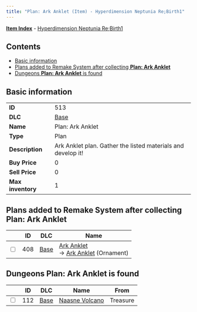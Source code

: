 ```yaml
---
title: "Plan: Ark Anklet (Item) - Hyperdimension Neptunia Re;Birth1"
---
```


[**Item Index**](/neptunia/rb1/item/index.html) - [Hyperdimension Neptunia Re;Birth1](/neptunia/rb1)

## Contents

- [Basic information](#basic-information)
- [Plans added to Remake System after collecting **Plan: Ark Anklet**](#plans-added-to-remake-system-after-collecting-plan-ark-anklet)
- [Dungeons **Plan: Ark Anklet** is found](#dungeons-plan-ark-anklet-is-found)

## Basic information

|   |   |
| -- | -- |
| **ID** | 513 |
| **DLC** | [Base](/neptunia/rb1/dlc/1-base.html) |
| **Name** | Plan: Ark Anklet |
| **Type** | Plan |
| **Description** | Ark Anklet plan. Gather the listed materials and develop it! |
| **Buy Price** | 0 |
| **Sell Price** | 0 |
| **Max inventory** | 1 |

## Plans added to Remake System after collecting **Plan: Ark Anklet**

|    | ID | DLC | Name |
| -- | -- | --- | ---- |
| <input type="checkbox" id="rb1-remake-1-408" class="trackbox" /> | 408 | [Base](/neptunia/rb1/dlc/1-base.html) | [Ark Anklet](/neptunia/rb1/remake/1-408-ark-anklet.html)<br />→ [Ark Anklet](/neptunia/rb1/item/1-2734-ark-anklet.html) (Ornament) |

## Dungeons **Plan: Ark Anklet** is found

|    | ID | DLC | Name | From |
| -- | -- | --- | ---- | ---- |
| <input type="checkbox" id="rb1-dungeon-1-112" class="trackbox" /> | 112 | [Base](/neptunia/rb1/dlc/1-base.html) | [Naasne Volcano](/neptunia/rb1/dungeon/1-112-naasne-volcano.html) | Treasure |